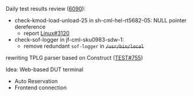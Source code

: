 Daily test results review ([6090](https://sof-ci.sh.intel.com/#/result/planresultdetail/6090)): 

* check-kmod-load-unload-25 in  sh-cml-hel-rt5682-05: NULL pointer dereference
  * report [Linux#3120](https://github.com/thesofproject/linux/issues/3120)
* check-sof-logger in jf-cml-sku0983-sdw-1: 
  * remove redundant `sof-logger` in <del>`/usr/bin/local`</del>

rewriting TPLG parser based on Construct ([TEST#755](https://github.com/thesofproject/sof-test/pull/755))

Idea: Web-based DUT terminal

* Auto Reservation
* Frontend connection
